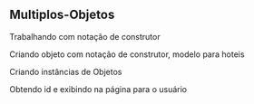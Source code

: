 ##  Multiplos-Objetos

Trabalhando com notação de construtor

Criando objeto com notação de construtor, modelo para hoteis

Criando instâncias de Objetos

Obtendo id e exibindo na página para o usuário
